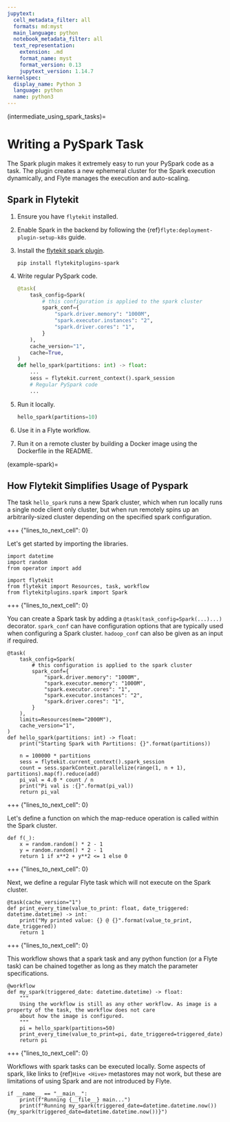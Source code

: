 ```yaml
---
jupytext:
  cell_metadata_filter: all
  formats: md:myst
  main_language: python
  notebook_metadata_filter: all
  text_representation:
    extension: .md
    format_name: myst
    format_version: 0.13
    jupytext_version: 1.14.7
kernelspec:
  display_name: Python 3
  language: python
  name: python3
---
```


(intermediate_using_spark_tasks)=

# Writing a PySpark Task

The Spark plugin makes it extremely easy to run your PySpark code as a task.
The plugin creates a new ephemeral cluster for the Spark execution dynamically, and Flyte manages the execution and auto-scaling.

## Spark in Flytekit

1. Ensure you have `flytekit` installed.

2. Enable Spark in the backend by following the {ref}`flyte:deployment-plugin-setup-k8s` guide.

3. Install the [flytekit spark plugin](https://pypi.org/project/flytekitplugins-spark/).

   ```
   pip install flytekitplugins-spark
   ```

4. Write regular PySpark code.

   ```python
   @task(
       task_config=Spark(
           # this configuration is applied to the spark cluster
           spark_conf={
               "spark.driver.memory": "1000M",
               "spark.executor.instances": "2",
               "spark.driver.cores": "1",
           }
       ),
       cache_version="1",
       cache=True,
   )
   def hello_spark(partitions: int) -> float:
       ...
       sess = flytekit.current_context().spark_session
       # Regular PySpark code
       ...
   ```

5. Run it locally.

   ```python
   hello_spark(partitions=10)
   ```

6. Use it in a Flyte workflow.

7. Run it on a remote cluster by building a Docker image using the Dockerfile in the README.

(example-spark)=

## How Flytekit Simplifies Usage of Pyspark

The task `hello_spark` runs a new Spark cluster, which when run locally runs a single node client only cluster,
but when run remotely spins up an arbitrarily-sized cluster depending on the specified spark configuration.

+++ {"lines_to_next_cell": 0}

Let's get started by importing the libraries.

```{code-cell}
import datetime
import random
from operator import add

import flytekit
from flytekit import Resources, task, workflow
from flytekitplugins.spark import Spark
```

+++ {"lines_to_next_cell": 0}

You can create a Spark task by adding a `@task(task_config=Spark(...)...)` decorator.
`spark_conf` can have configuration options that are typically used when configuring a Spark cluster.
`hadoop_conf` can also be given as an input if required.

```{code-cell}
@task(
    task_config=Spark(
        # this configuration is applied to the spark cluster
        spark_conf={
            "spark.driver.memory": "1000M",
            "spark.executor.memory": "1000M",
            "spark.executor.cores": "1",
            "spark.executor.instances": "2",
            "spark.driver.cores": "1",
        }
    ),
    limits=Resources(mem="2000M"),
    cache_version="1",
)
def hello_spark(partitions: int) -> float:
    print("Starting Spark with Partitions: {}".format(partitions))

    n = 100000 * partitions
    sess = flytekit.current_context().spark_session
    count = sess.sparkContext.parallelize(range(1, n + 1), partitions).map(f).reduce(add)
    pi_val = 4.0 * count / n
    print("Pi val is :{}".format(pi_val))
    return pi_val
```

+++ {"lines_to_next_cell": 0}

Let's define a function on which the map-reduce operation is called within the Spark cluster.

```{code-cell}
def f(_):
    x = random.random() * 2 - 1
    y = random.random() * 2 - 1
    return 1 if x**2 + y**2 <= 1 else 0
```

+++ {"lines_to_next_cell": 0}

Next, we define a regular Flyte task which will not execute on the Spark cluster.

```{code-cell}
@task(cache_version="1")
def print_every_time(value_to_print: float, date_triggered: datetime.datetime) -> int:
    print("My printed value: {} @ {}".format(value_to_print, date_triggered))
    return 1
```

+++ {"lines_to_next_cell": 0}

This workflow shows that a spark task and any python function (or a Flyte task) can be chained together as long as they match the parameter specifications.

```{code-cell}
@workflow
def my_spark(triggered_date: datetime.datetime) -> float:
    """
    Using the workflow is still as any other workflow. As image is a property of the task, the workflow does not care
    about how the image is configured.
    """
    pi = hello_spark(partitions=50)
    print_every_time(value_to_print=pi, date_triggered=triggered_date)
    return pi
```

+++ {"lines_to_next_cell": 0}

Workflows with spark tasks can be executed locally. Some aspects of spark, like links to {ref}`Hive <Hive>` metastores may not work, but these are limitations of using Spark and are not introduced by Flyte.

```{code-cell}
if __name__ == "__main__":
    print(f"Running {__file__} main...")
    print(f"Running my_spark(triggered_date=datetime.datetime.now()){my_spark(triggered_date=datetime.datetime.now())}")
```
